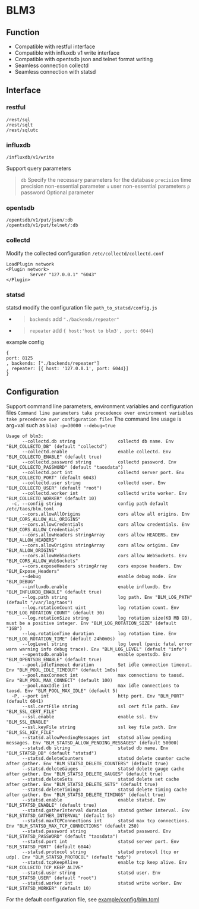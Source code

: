 # BLM3

## Function

* Compatible with restful interface
* Compatible with influxdb v1 write interface
* Compatible with opentsdb json and telnet format writing
* Seamless connection collectd
* Seamless connection with statsd

## Interface

### restful

```
/rest/sql
/rest/sqlt
/rest/sqlutc
```

### influxdb

```
/influxdb/v1/write
```

Support query parameters
> `db` Specify the necessary parameters for the database
> `precision` time precision non-essential parameter
> `u` user non-essential parameters
> `p` password Optional parameter

### opentsdb

```
/opentsdb/v1/put/json/:db
/opentsdb/v1/put/telnet/:db
```

### collectd

Modify the collected configuration `/etc/collectd/collectd.conf`

```
LoadPlugin network
<Plugin network>
         Server "127.0.0.1" "6043"
</Plugin>
```

### statsd

statsd modify the configuration file `path_to_statsd/config.js`

* > `backends` add `"./backends/repeater"`
* > `repeater` add `{ host:'host to blm3', port: 6044}`

example config

```
{
port: 8125
, backends: ["./backends/repeater"]
, repeater: [{ host: '127.0.0.1', port: 6044}]
}
```



## Configuration

Support command line parameters, environment variables and configuration files
`Command line parameters take precedence over environment variables take precedence over configuration files`
The command line usage is arg=val such as `blm3 -p=30000 --debug=true`

```shell
Usage of blm3:
      --collectd.db string                collectd db name. Env "BLM_COLLECTD_DB" (default "collectd")
      --collectd.enable                   enable collectd. Env "BLM_COLLECTD_ENABLE" (default true)
      --collectd.password string          collectd password. Env "BLM_COLLECTD_PASSWORD" (default "taosdata")
      --collectd.port int                 collectd server port. Env "BLM_COLLECTD_PORT" (default 6043)
      --collectd.user string              collectd user. Env "BLM_COLLECTD_USER" (default "root")
      --collectd.worker int               collectd write worker. Env "BLM_COLLECTD_WORKER" (default 10)
  -c, --config string                     config path default /etc/taos/blm.toml
      --cors.allowAllOrigins              cors allow all origins. Env "BLM_CORS_ALLOW_ALL_ORIGINS"
      --cors.allowCredentials             cors allow credentials. Env "BLM_CORS_ALLOW_Credentials"
      --cors.allowHeaders stringArray     cors allow HEADERS. Env "BLM_ALLOW_HEADERS"
      --cors.allowOrigins stringArray     cors allow origins. Env "BLM_ALLOW_ORIGINS"
      --cors.allowWebSockets              cors allow WebSockets. Env "BLM_CORS_ALLOW_WebSockets"
      --cors.exposeHeaders stringArray    cors expose headers. Env "BLM_Expose_Headers"
      --debug                             enable debug mode. Env "BLM_DEBUG"
      --influxdb.enable                   enable influxdb. Env "BLM_INFLUXDB_ENABLE" (default true)
      --log.path string                   log path. Env "BLM_LOG_PATH" (default "/var/log/taos")
      --log.rotationCount uint            log rotation count. Env "BLM_LOG_ROTATION_COUNT" (default 30)
      --log.rotationSize string           log rotation size(KB MB GB), must be a positive integer. Env "BLM_LOG_ROTATION_SIZE" (default "1GB")
      --log.rotationTime duration         log rotation time. Env "BLM_LOG_ROTATION_TIME" (default 24h0m0s)
      --logLevel string                   log level (panic fatal error warn warning info debug trace). Env "BLM_LOG_LEVEL" (default "info")
      --opentsdb.enable                   enable opentsdb. Env "BLM_OPENTSDB_ENABLE" (default true)
      --pool.idleTimeout duration         Set idle connection timeout. Env "BLM_POOL_IDLE_TIMEOUT" (default 1m0s)
      --pool.maxConnect int               max connections to taosd. Env "BLM_POOL_MAX_CONNECT" (default 100)
      --pool.maxIdle int                  max idle connections to taosd. Env "BLM_POOL_MAX_IDLE" (default 5)
  -P, --port int                          http port. Env "BLM_PORT" (default 6041)
      --ssl.certFile string               ssl cert file path. Env "BLM_SSL_CERT_FILE"
      --ssl.enable                        enable ssl. Env "BLM_SSL_ENABLE"
      --ssl.keyFile string                ssl key file path. Env "BLM_SSL_KEY_FILE"
      --statsd.allowPendingMessages int   statsd allow pending messages. Env "BLM_STATSD_ALLOW_PENDING_MESSAGES" (default 50000)
      --statsd.db string                  statsd db name. Env "BLM_STATSD_DB" (default "statsd")
      --statsd.deleteCounters             statsd delete counter cache after gather. Env "BLM_STATSD_DELETE_COUNTERS" (default true)
      --statsd.deleteGauges               statsd delete gauge cache after gather. Env "BLM_STATSD_DELETE_GAUGES" (default true)
      --statsd.deleteSets                 statsd delete set cache after gather. Env "BLM_STATSD_DELETE_SETS" (default true)
      --statsd.deleteTimings              statsd delete timing cache after gather. Env "BLM_STATSD_DELETE_TIMINGS" (default true)
      --statsd.enable                     enable statsd. Env "BLM_STATSD_ENABLE" (default true)
      --statsd.gatherInterval duration    statsd gather interval. Env "BLM_STATSD_GATHER_INTERVAL" (default 5s)
      --statsd.maxTCPConnections int      statsd max tcp connections. Env "BLM_STATSD_MAX_TCP_CONNECTIONS" (default 250)
      --statsd.password string            statsd password. Env "BLM_STATSD_PASSWORD" (default "taosdata")
      --statsd.port int                   statsd server port. Env "BLM_STATSD_PORT" (default 6044)
      --statsd.protocol string            statsd protocol [tcp or udp]. Env "BLM_STATSD_PROTOCOL" (default "udp")
      --statsd.tcpKeepAlive               enable tcp keep alive. Env "BLM_COLLECTD_TCP_KEEP_ALIVE"
      --statsd.user string                statsd user. Env "BLM_STATSD_USER" (default "root")
      --statsd.worker int                 statsd write worker. Env "BLM_STATSD_WORKER" (default 10)
```

For the default configuration file, see [example/config/blm.toml](example/config/blm.toml)
